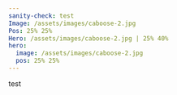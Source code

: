 ```yaml
---
sanity-check: test
Image: /assets/images/caboose-2.jpg
Pos: 25% 25%
Hero: /assets/images/caboose-2.jpg | 25% 40%
hero:
  image: /assets/images/caboose-2.jpg
  pos: 25% 25%
---
```

test
